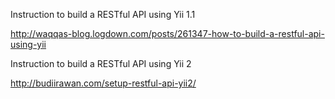 Instruction to build a RESTful API using Yii 1.1

http://waqqas-blog.logdown.com/posts/261347-how-to-build-a-restful-api-using-yii

Instruction to build a RESTful API using Yii 2

http://budiirawan.com/setup-restful-api-yii2/

